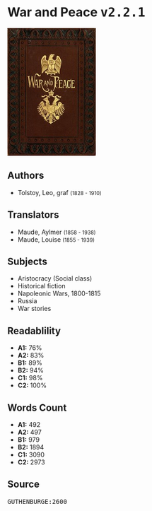 # War and Peace <kbd>v2.2.1</kbd>

![](./cover.medium.jpg "")

## Authors


 - Tolstoy, Leo, graf <small>(1828 - 1910)</small>

## Translators


 - Maude, Aylmer <small>(1858 - 1938)</small>
 - Maude, Louise <small>(1855 - 1939)</small>

## Subjects


 - Aristocracy (Social class)
 - Historical fiction
 - Napoleonic Wars, 1800-1815
 - Russia
 - War stories

## Readablility


 - **A1:** 76%
 - **A2:** 83%
 - **B1:** 89%
 - **B2:** 94%
 - **C1:** 98%
 - **C2:** 100%

## Words Count


 - **A1:** 492
 - **A2:** 497
 - **B1:** 979
 - **B2:** 1894
 - **C1:** 3090
 - **C2:** 2973

## Source


<kbd>GUTHENBURGE:2600</kbd>
